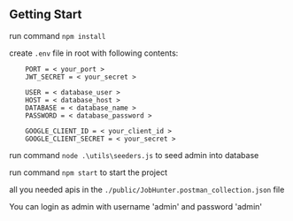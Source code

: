 ## Getting Start

run command `npm install`

create `.env` file in root with following contents:

```shell
    PORT = < your_port >
    JWT_SECRET = < your_secret >

    USER = < database_user >
    HOST = < database_host >
    DATABASE = < database_name >
    PASSWORD = < database_password >

    GOOGLE_CLIENT_ID = < your_client_id >
    GOOGLE_CLIENT_SECRET = < your_secret >
```

run command `node .\utils\seeders.js` to seed admin into database

run command `npm start` to start the project

all you needed apis in the `./public/JobHunter.postman_collection.json` file

You can login as admin with username 'admin' and password 'admin'
